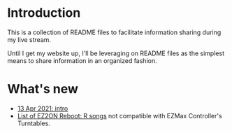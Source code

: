 # Introduction
This is a collection of README files to facilitate information sharing during my live stream.

Until I get my website up, I'll be leveraging on README files as the simplest means to share information
in an organized fashion.

# What's new
* [13 Apr 2021: intro](stream/13-apr-2021-intro.MD)
* [List of EZ2ON Reboot: R songs](EZMaxController/ez2on-incompatible-song-list.MD) not compatible with EZMax Controller's Turntables.
